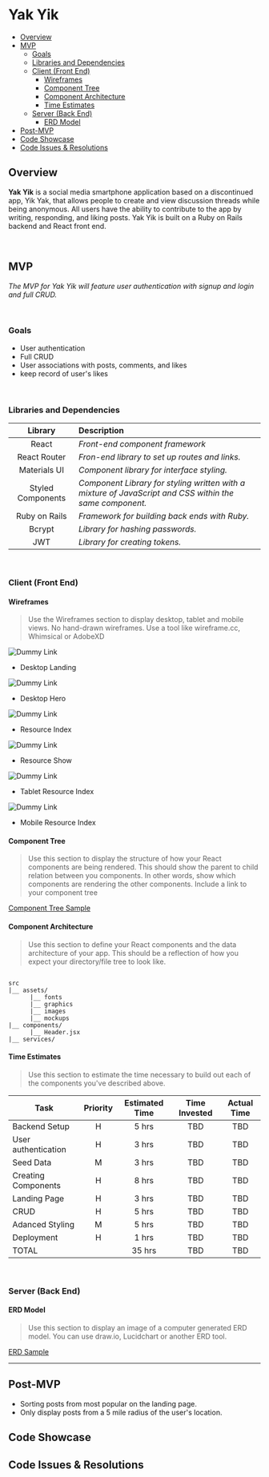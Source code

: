 # Yak Yik
- [Overview](#overview)
- [MVP](#mvp)
  - [Goals](#goals)
  - [Libraries and Dependencies](#libraries-and-dependencies)
  - [Client (Front End)](#client-front-end)
    - [Wireframes](#wireframes)
    - [Component Tree](#component-tree)
    - [Component Architecture](#component-architecture)
    - [Time Estimates](#time-estimates)
  - [Server (Back End)](#server-back-end)
    - [ERD Model](#erd-model)
- [Post-MVP](#post-mvp)
- [Code Showcase](#code-showcase)
- [Code Issues & Resolutions](#code-issues--resolutions)


## Overview

**Yak Yik** is a social media smartphone application based on a discontinued app, Yik Yak, that allows people to create and view discussion threads while being anonymous. All users have the ability to contribute to the app by writing, responding, and liking posts. Yak Yik is built on a Ruby on Rails backend and React front end.

<br>

## MVP
_The MVP for Yak Yik will feature user authentication with signup and login and full CRUD._

<br>

### Goals

- User authentication
- Full CRUD
- User associations with posts, comments, and likes
- keep record of user's likes 

<br>

### Libraries and Dependencies

|     Library      | Description                                |
| :--------------: | :----------------------------------------- |
|      React       | _Front-end component framework_ |
|   React Router   | _Fron-end library to set up routes and links._ |
|   Materials UI   | _Component library for interface styling._ |
| Styled Components| _Component Library for styling written with a mixture of JavaScript and CSS within the same component._ |
|  Ruby on Rails   | _Framework for building back ends with Ruby._ |
|     Bcrypt       | _Library for hashing passwords._ |
|       JWT        | _Library for creating tokens._ |



<br>

### Client (Front End)

#### Wireframes

> Use the Wireframes section to display desktop, tablet and mobile views. No hand-drawn wireframes. Use a tool like wireframe.cc, Whimsical or AdobeXD

![Dummy Link](url)

- Desktop Landing

![Dummy Link](url)

- Desktop Hero

![Dummy Link](url)

- Resource Index

![Dummy Link](url)

- Resource Show

![Dummy Link](url)

- Tablet Resource Index

![Dummy Link](url)

- Mobile Resource Index

#### Component Tree

> Use this section to display the structure of how your React components are being rendered. This should show the parent to child relation between you components. In other words, show which components are rendering the other components. Include a link to your component tree

[Component Tree Sample](https://gist.git.generalassemb.ly/davidtwhitlatch/414107e2560ae0bb65e233570f2fe056#file-component-tree-png)

#### Component Architecture

> Use this section to define your React components and the data architecture of your app. This should be a reflection of how you expect your directory/file tree to look like. 

``` structure

src
|__ assets/
      |__ fonts
      |__ graphics
      |__ images
      |__ mockups
|__ components/
      |__ Header.jsx
|__ services/

```

#### Time Estimates

> Use this section to estimate the time necessary to build out each of the components you've described above.

| Task                | Priority | Estimated Time | Time Invested | Actual Time |
| ------------------- | :------: | :------------: | :-----------: | :---------: |
|   Backend Setup     |    H     |     5 hrs      |      TBD      |     TBD     |
| User authentication |    H     |     3 hrs      |      TBD      |     TBD     |
|     Seed Data       |    M     |     3 hrs      |      TBD      |     TBD     |
| Creating Components |    H     |     8 hrs      |      TBD      |     TBD     |
|    Landing Page     |    H     |     3 hrs      |      TBD      |     TBD     |
|        CRUD         |    H     |     5 hrs      |      TBD      |     TBD     |
|   Adanced Styling   |    M     |     5 hrs      |      TBD      |     TBD     |
|     Deployment      |    H     |     1 hrs      |      TBD      |     TBD     |
| TOTAL               |          |     35 hrs     |      TBD      |     TBD     |


<br>

### Server (Back End)

#### ERD Model

> Use this section to display an image of a computer generated ERD model. You can use draw.io, Lucidchart or another ERD tool.

[ERD Sample](https://drive.google.com/file/d/1kLyQTZqfcA4jjKWQexfEkG2UspyclK8Q/view)
<br>

***

## Post-MVP
- Sorting posts from most popular on the landing page.
- Only display posts from a 5 mile radius of the user's location.


## Code Showcase


## Code Issues & Resolutions

